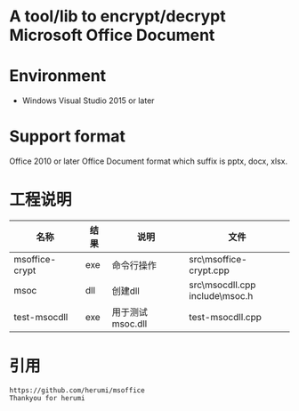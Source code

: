 # A tool/lib to encrypt/decrypt Microsoft Office Document

# Environment

* Windows Visual Studio 2015 or later

# Support format

Office 2010 or later Office Document format which suffix is pptx, docx, xlsx.

# 工程说明

| 名称                   | 结果          | 说明              | 文件                                 |
| -----------           | -----------   | -----------       | -----------                           |
| msoffice-crypt        | exe           | 命令行操作        |  src\msoffice-crypt.cpp<br>           |
| msoc                  | dll           | 创建dll           | src\msocdll.cpp<br>include\msoc.h     |
| test-msocdll          | exe           | 用于测试msoc.dll  | test-msocdll.cpp<br>                  |


# 引用
```
https://github.com/herumi/msoffice
Thankyou for herumi
```